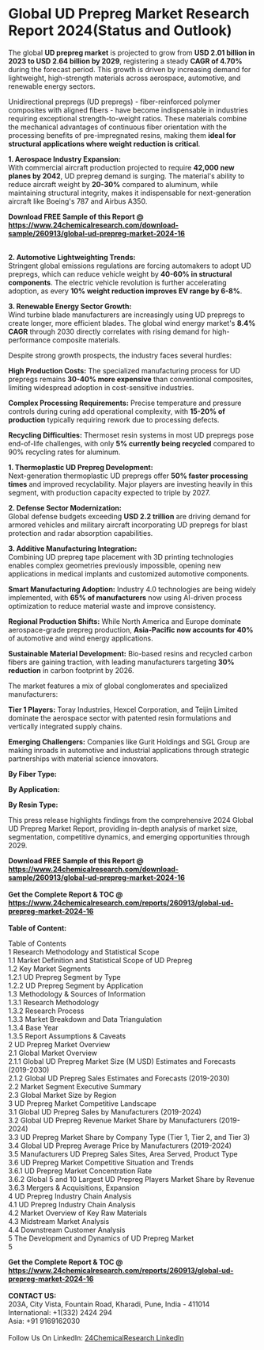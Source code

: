 <h1>Global UD Prepreg Market Research Report 2024(Status and Outlook)</h1><p>The global <strong>UD prepreg market</strong> is projected to grow from <strong>USD 2.01 billion in 2023 to USD 2.64 billion by 2029</strong>, registering a steady <strong>CAGR of 4.70%</strong> during the forecast period. This growth is driven by increasing demand for lightweight, high-strength materials across aerospace, automotive, and renewable energy sectors.</p><p>Unidirectional prepregs (UD prepregs) - fiber-reinforced polymer composites with aligned fibers - have become indispensable in industries requiring exceptional strength-to-weight ratios. These materials combine the mechanical advantages of continuous fiber orientation with the processing benefits of pre-impregnated resins, making them <strong>ideal for structural applications where weight reduction is critical</strong>.</p><p><strong>1. Aerospace Industry Expansion:</strong><br>
With commercial aircraft production projected to require <strong>42,000 new planes by 2042</strong>, UD prepreg demand is surging. The material's ability to reduce aircraft weight by <strong>20-30%</strong> compared to aluminum, while maintaining structural integrity, makes it indispensable for next-generation aircraft like Boeing's 787 and Airbus A350.</p><div><b>Download FREE Sample of this Report @ 
            <a href="https://www.24chemicalresearch.com/download-sample/260913/global-ud-prepreg-market-2024-16">
            https://www.24chemicalresearch.com/download-sample/260913/global-ud-prepreg-market-2024-16</a></b></div><br><p><strong>2. Automotive Lightweighting Trends:</strong><br>
Stringent global emissions regulations are forcing automakers to adopt UD prepregs, which can reduce vehicle weight by <strong>40-60% in structural components</strong>. The electric vehicle revolution is further accelerating adoption, as every <strong>10% weight reduction improves EV range by 6-8%</strong>.</p><p><strong>3. Renewable Energy Sector Growth:</strong><br>
Wind turbine blade manufacturers are increasingly using UD prepregs to create longer, more efficient blades. The global wind energy market's <strong>8.4% CAGR</strong> through 2030 directly correlates with rising demand for high-performance composite materials.</p><p>Despite strong growth prospects, the industry faces several hurdles:</p><p><strong>High Production Costs:</strong> The specialized manufacturing process for UD prepregs remains <strong>30-40% more expensive</strong> than conventional composites, limiting widespread adoption in cost-sensitive industries.</p><p><strong>Complex Processing Requirements:</strong> Precise temperature and pressure controls during curing add operational complexity, with <strong>15-20% of production</strong> typically requiring rework due to processing defects.</p><p><strong>Recycling Difficulties:</strong> Thermoset resin systems in most UD prepregs pose end-of-life challenges, with only <strong>5% currently being recycled</strong> compared to 90% recycling rates for aluminum.</p><p><strong>1. Thermoplastic UD Prepreg Development:</strong><br>
Next-generation thermoplastic UD prepregs offer <strong>50% faster processing times</strong> and improved recyclability. Major players are investing heavily in this segment, with production capacity expected to triple by 2027.</p><p><strong>2. Defense Sector Modernization:</strong><br>
Global defense budgets exceeding <strong>USD 2.2 trillion</strong> are driving demand for armored vehicles and military aircraft incorporating UD prepregs for blast protection and radar absorption capabilities.</p><p><strong>3. Additive Manufacturing Integration:</strong><br>
Combining UD prepreg tape placement with 3D printing technologies enables complex geometries previously impossible, opening new applications in medical implants and customized automotive components.</p><p><strong>Smart Manufacturing Adoption:</strong> Industry 4.0 technologies are being widely implemented, with <strong>65% of manufacturers</strong> now using AI-driven process optimization to reduce material waste and improve consistency.</p><p><strong>Regional Production Shifts:</strong> While North America and Europe dominate aerospace-grade prepreg production, <strong>Asia-Pacific now accounts for 40%</strong> of automotive and wind energy applications.</p><p><strong>Sustainable Material Development:</strong> Bio-based resins and recycled carbon fibers are gaining traction, with leading manufacturers targeting <strong>30% reduction</strong> in carbon footprint by 2026.</p><p>The market features a mix of global conglomerates and specialized manufacturers:</p><p><strong>Tier 1 Players:</strong> Toray Industries, Hexcel Corporation, and Teijin Limited dominate the aerospace sector with patented resin formulations and vertically integrated supply chains.</p><p><strong>Emerging Challengers:</strong> Companies like Gurit Holdings and SGL Group are making inroads in automotive and industrial applications through strategic partnerships with material science innovators.</p><p><strong>By Fiber Type:</strong></p><p><strong>By Application:</strong></p><p><strong>By Resin Type:</strong></p><p>This press release highlights findings from the comprehensive 2024 Global UD Prepreg Market Report, providing in-depth analysis of market size, segmentation, competitive dynamics, and emerging opportunities through 2029.</p><div><b>Download FREE Sample of this Report @ 
            <a href="https://www.24chemicalresearch.com/download-sample/260913/global-ud-prepreg-market-2024-16">
            https://www.24chemicalresearch.com/download-sample/260913/global-ud-prepreg-market-2024-16</a></b></div><br><div><b>Get the Complete Report & TOC @ 
            <a href="https://www.24chemicalresearch.com/reports/260913/global-ud-prepreg-market-2024-16">
            https://www.24chemicalresearch.com/reports/260913/global-ud-prepreg-market-2024-16</a></b></div><br>
            <b>Table of Content:</b><p>Table of Contents<br />
1 Research Methodology and Statistical Scope<br />
1.1 Market Definition and Statistical Scope of UD Prepreg<br />
1.2 Key Market Segments<br />
1.2.1 UD Prepreg Segment by Type<br />
1.2.2 UD Prepreg Segment by Application<br />
1.3 Methodology & Sources of Information<br />
1.3.1 Research Methodology<br />
1.3.2 Research Process<br />
1.3.3 Market Breakdown and Data Triangulation<br />
1.3.4 Base Year<br />
1.3.5 Report Assumptions & Caveats<br />
2 UD Prepreg Market Overview<br />
2.1 Global Market Overview<br />
2.1.1 Global UD Prepreg Market Size (M USD) Estimates and Forecasts (2019-2030)<br />
2.1.2 Global UD Prepreg Sales Estimates and Forecasts (2019-2030)<br />
2.2 Market Segment Executive Summary<br />
2.3 Global Market Size by Region<br />
3 UD Prepreg Market Competitive Landscape<br />
3.1 Global UD Prepreg Sales by Manufacturers (2019-2024)<br />
3.2 Global UD Prepreg Revenue Market Share by Manufacturers (2019-2024)<br />
3.3 UD Prepreg Market Share by Company Type (Tier 1, Tier 2, and Tier 3)<br />
3.4 Global UD Prepreg Average Price by Manufacturers (2019-2024)<br />
3.5 Manufacturers UD Prepreg Sales Sites, Area Served, Product Type<br />
3.6 UD Prepreg Market Competitive Situation and Trends<br />
3.6.1 UD Prepreg Market Concentration Rate<br />
3.6.2 Global 5 and 10 Largest UD Prepreg Players Market Share by Revenue<br />
3.6.3 Mergers & Acquisitions, Expansion<br />
4 UD Prepreg Industry Chain Analysis<br />
4.1 UD Prepreg Industry Chain Analysis<br />
4.2 Market Overview of Key Raw Materials<br />
4.3 Midstream Market Analysis<br />
4.4 Downstream Customer Analysis<br />
5 The Development and Dynamics of UD Prepreg Market <br />
5</p><div><b>Get the Complete Report & TOC @ 
            <a href="https://www.24chemicalresearch.com/reports/260913/global-ud-prepreg-market-2024-16">
            https://www.24chemicalresearch.com/reports/260913/global-ud-prepreg-market-2024-16</a></b></div><br><b>CONTACT US:</b><br>
            203A, City Vista, Fountain Road, Kharadi, Pune, India - 411014<br>
            International: +1(332) 2424 294<br>
            Asia: +91 9169162030 <br><br>
            Follow Us On LinkedIn: <a href="https://www.linkedin.com/company/24chemicalresearch/">24ChemicalResearch LinkedIn</a>